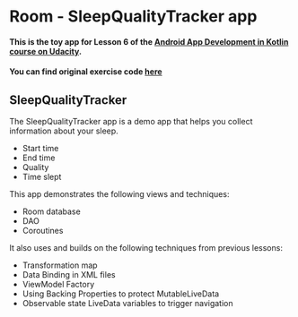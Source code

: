 # Room - SleepQualityTracker app

#### This is the toy app for Lesson 6 of the [Android App Development in Kotlin course on Udacity](https://www.udacity.com/course/???).
#### You can find original exercise code [here](https://github.com/udacity/andfun-kotlin-sleep-tracker)

## SleepQualityTracker

The SleepQualityTracker app is a demo app that helps you collect information about your sleep. 
* Start time
* End time
* Quality
* Time slept

This app demonstrates the following views and techniques:
* Room database
* DAO
* Coroutines

It also uses and builds on the following techniques from previous lessons:
* Transformation map
* Data Binding in XML files
* ViewModel Factory
* Using Backing Properties to protect MutableLiveData
* Observable state LiveData variables to trigger navigation
